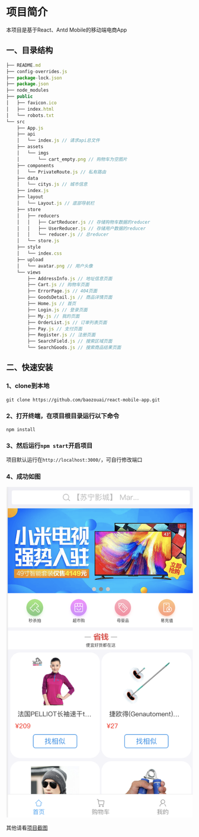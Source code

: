 # 项目简介

本项目是基于React、Antd Mobile的移动端电商App

## 一、目录结构

```js
├── README.md
├── config-overrides.js
├── package-lock.json
├── package.json
├── node_modules
├── public
│   ├── favicon.ico
│   ├── index.html
│   └── robots.txt
└── src
    ├── App.js
    ├── api
    │   └── index.js // 请求api总文件
    ├── assets
    │   └── imgs
    │       └── cart_empty.png // 购物车为空图片
    ├── components
    │   └── PrivateRoute.js // 私有路由
    ├── data
    │   └── citys.js // 城市信息
    ├── index.js
    ├── layout
    │   └── Layout.js // 底部导航栏
    ├── store
    │   ├── reducers
    │   │   ├── CartReducer.js // 存储购物车数据的reducer
    │   │   ├── UserReducer.js // 存储用户数据的reducer
    │   │   └── reducer.js // 总reducer
    │   └── store.js
    ├── style
    │   └── index.css
    ├── upload
    │   └── avatar.png // 用户头像
    └── views
        ├── AddressInfo.js // 地址信息页面
        ├── Cart.js // 购物车页面
        ├── ErrorPage.js // 404页面
        ├── GoodsDetail.js // 商品详情页面
        ├── Home.js // 首页
        ├── Login.js // 登录页面
        ├── My.js // 我的页面
        ├── OrderList.js // 订单列表页面
        ├── Pay.js // 支付页面
        ├── Register.js // 注册页面
        ├── SearchField.js // 搜索区域页面
        └── SearchGoods.js // 搜索商品结果页面
```

## 二、快速安装

### 1、clone到本地

`git clone https://github.com/baozouai/react-mobile-app.git`

### 2、打开终端，在项目根目录运行以下命令

`npm install`

### 3、然后运行`npm start`开启项目

项目默认运行在`http://localhost:3000/`，可自行修改端口

### 4、成功如图

![首页](./项目截图/首页.png)

其他请看[项目截图](./项目截图)